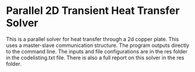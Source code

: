 # Parallel 2D Transient Heat Transfer Solver


This is a parallel solver for heat transfer through a 2d copper plate. This uses a master-slave communication structure. 
The program outputs directly to the command line. The inputs and file configurations are in the res folder in the codelisting.txt file.
There is also a full report on this solver in the res folder.  